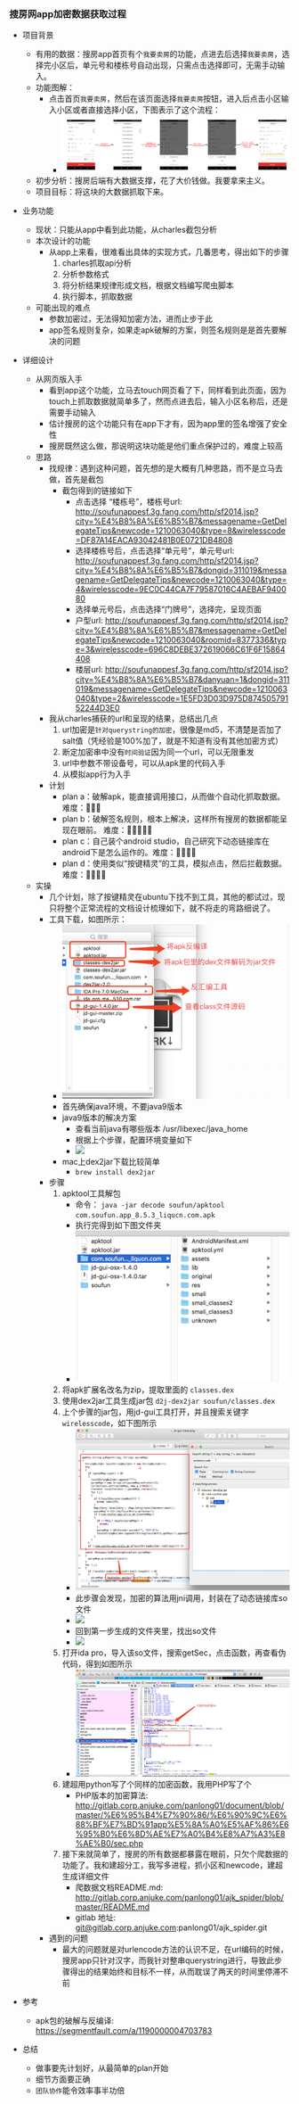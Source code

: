 ### 搜房网app加密数据获取过程
-  项目背景
    - 有用的数据：搜房app首页有个`我要卖房`的功能，点进去后选择`我要卖房`，选择完小区后，单元号和楼栋号自动出现，只需点击选择即可，无需手动输入。
    - 功能图解：
        - 点击首页`我要卖房`，然后在该页面选择`我要卖房`按钮，进入后点击小区输入小区或者直接选择小区，下图表示了这个流程：
            - ![](操作流程图.png)
    - 初步分析：搜房后端有大数据支撑，花了大价钱做。我要拿来主义。
    - 项目目标：将这块的大数据抓取下来。
- 业务功能
    - 现状：只能从app中看到此功能，从charles截包分析
    - 本次设计的功能
        - 从app上来看，很难看出具体的实现方式，几番思考，得出如下的步骤
            1. charles抓取api分析
            2. 分析参数格式
            3. 将分析结果规律形成文档，根据文档编写爬虫脚本
            4. 执行脚本，抓取数据
    - 可能出现的难点
        - 参数加密过，无法得知加密方法，进而止步于此
        - app签名规则复杂，如果走apk破解的方案，则签名规则是是首先要解决的问题

- 详细设计
    - 从网页版入手
        - 看到app这个功能，立马去touch网页看了下，同样看到此页面，因为touch上抓取数据就简单多了，然而点进去后，输入小区名称后，还是需要手动输入
        - 估计搜房的这个功能只有在app下才有，因为app里的签名增强了安全性
        - 搜房既然这么做，那说明这块功能是他们重点保护过的，难度上较高
    - 思路
        - 找规律：遇到这种问题，首先想的是大概有几种思路，而不是立马去做，首先是截包
            - 截包得到的链接如下
                - 点击选择 “楼栋号”，楼栋号url: http://soufunappesf.3g.fang.com/http/sf2014.jsp?city=%E4%B8%8A%E6%B5%B7&messagename=GetDelegateTips&newcode=1210063040&type=8&wirelesscode=DF87A14EACA93042481B0E0721DB4808
                - 选择楼栋号后，点击选择“单元号”，单元号url: http://soufunappesf.3g.fang.com/http/sf2014.jsp?city=%E4%B8%8A%E6%B5%B7&dongid=311019&messagename=GetDelegateTips&newcode=1210063040&type=4&wirelesscode=9EC0C44CA7F79587016C4AEBAF940080
                - 选择单元号后，点击选择“门牌号”，选择完，呈现页面
                - 户型url: http://soufunappesf.3g.fang.com/http/sf2014.jsp?city=%E4%B8%8A%E6%B5%B7&messagename=GetDelegateTips&newcode=1210063040&roomid=8377336&type=3&wirelesscode=696C8DEBE372619066C61F6F15864408
                - 楼层url: http://soufunappesf.3g.fang.com/http/sf2014.jsp?city=%E4%B8%8A%E6%B5%B7&danyuan=1&dongid=311019&messagename=GetDelegateTips&newcode=1210063040&type=2&wirelesscode=1E5FD3D03D975D87450579152244D3E0
        - 我从charles捕获的url和呈现的结果，总结出几点
            1. url加密是`针对querystring的加密`，很像是md5，不清楚是否加了salt值（凭经验是100%加了，就是不知道有没有其他加密方式）
            2. 断定加密串中没有`时间验证`因为同一个url，可以无限重发
            3. url中参数不带设备号，可以从apk里的代码入手
            4. 从模拟app行为入手
        - 计划
            - plan a：破解apk，能直接调用接口，从而做个自动化抓取数据。 难度：🌟🌟🌟 
            - plan b：破解签名规则，根本上解决，这样所有搜房的数据都能呈现在眼前。 难度：🌟🌟🌟🌟🌟
            - plan c：自己装个android studio，自己研究下动态链接库在android下是怎么运作的。难度：🌟🌟🌟🌟
            - plan d：使用类似“按键精灵”的工具，模拟点击，然后拦截数据。 难度：🌟🌟🌟🌟
    - 实操
        - 几个计划，除了按键精灵在ubuntu下找不到工具，其他的都试过，现只将整个正常流程的文档设计梳理如下，就不将走的弯路细说了。
        - 工具下载，如图所示：
            - ![](tools.png)
            - 首先确保java环境，不要java9版本
            - java9版本的解决方案
                - 查看当前java有哪些版本 /usr/libexec/java_home
                - 根据上个步骤，配置环境变量如下
                - ![](http://gitlab.corp.anjuke.com/panlong01/document/raw/master/%E6%95%B4%E7%90%86/%E6%90%9C%E6%88%BF%E7%BD%91app%E5%8A%A0%E5%AF%86%E6%95%B0%E6%8D%AE%E7%A0%B4%E8%A7%A3%E8%AE%B0/java_home_setting.png)
            - mac上dex2jar下载比较简单
                - ```brew install dex2jar```
        - 步骤
            1. apktool工具解包
                - 命令： ```java -jar decode soufun/apktool com.soufun.app_8.5.3_liqucn.com.apk```
                - 执行完得到如下图文件夹
                - ![](folder_all.png)
            2. 将apk扩展名改名为zip，提取里面的 ```classes.dex```
            3. 使用dex2jar工具生成jar包 ```d2j-dex2jar soufun/classes.dex```
            4. 上个步骤的jar包，用jd-gui工具打开，并且搜索关键字 `wirelesscode`，如下图所示
                - ![](jd-gui-class.png)
                - 此步骤会发现，加密的算法用jni调用，封装在了动态链接库so文件
                - ![](http://gitlab.corp.anjuke.com/panlong01/document/raw/master/%E6%95%B4%E7%90%86/%E6%90%9C%E6%88%BF%E7%BD%91app%E5%8A%A0%E5%AF%86%E6%95%B0%E6%8D%AE%E7%A0%B4%E8%A7%A3%E8%AE%B0/jd_sec_jni.png)
                - 回到第一步生成的文件夹里，找出so文件
                - ![](http://gitlab.corp.anjuke.com/panlong01/document/raw/master/%E6%95%B4%E7%90%86/%E6%90%9C%E6%88%BF%E7%BD%91app%E5%8A%A0%E5%AF%86%E6%95%B0%E6%8D%AE%E7%A0%B4%E8%A7%A3%E8%AE%B0/lib_sec_so.png)
            5. 打开ida pro，导入该so文件，搜索getSec，点击函数，再查看伪代码，得到如图所示
                - ![](pseudocode.png)
            6. 建超用python写了个同样的加密函数，我用PHP写了个
                - PHP版本的加密算法: http://gitlab.corp.anjuke.com/panlong01/document/blob/master/%E6%95%B4%E7%90%86/%E6%90%9C%E6%88%BF%E7%BD%91app%E5%8A%A0%E5%AF%86%E6%95%B0%E6%8D%AE%E7%A0%B4%E8%A7%A3%E8%AE%B0/sec.php
            7. 接下来就简单了，搜房的所有数据都暴露在眼前，只欠个爬数据的功能了。我和建超分工，我写多进程，抓小区和newcode，建超生成详细文件
                - 爬数据文档README.md: http://gitlab.corp.anjuke.com/panlong01/ajk_spider/blob/master/README.md
                - gitlab 地址: git@gitlab.corp.anjuke.com:panlong01/ajk_spider.git
        - 遇到的问题
            - 最大的问题就是对urlencode方法的认识不足，在url编码的时候，搜房app只针对汉字，而我针对整串querystring进行，导致此步骤得出的结果始终和目标不一样，从而耽误了两天的时间里停滞不前
- 参考
    - apk包的破解与反编译: https://segmentfault.com/a/1190000004703783
- 总结
    - 做事要先计划好，从最简单的plan开始
    - 细节方面要正确
    - ```团队协作```能令效率事半功倍













